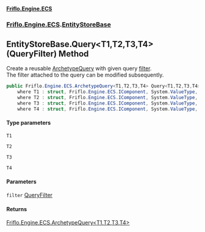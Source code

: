 #### [Friflo.Engine.ECS](index.md 'index')
### [Friflo.Engine.ECS](Friflo.Engine.ECS.md 'Friflo.Engine.ECS').[EntityStoreBase](EntityStoreBase.md 'Friflo.Engine.ECS.EntityStoreBase')

## EntityStoreBase.Query<T1,T2,T3,T4>(QueryFilter) Method

Create a reusable [ArchetypeQuery](ArchetypeQuery.md 'Friflo.Engine.ECS.ArchetypeQuery') with given query [filter](EntityStoreBase.Query_T1,T2,T3,T4_(QueryFilter).md#Friflo.Engine.ECS.EntityStoreBase.Query_T1,T2,T3,T4_(Friflo.Engine.ECS.QueryFilter).filter 'Friflo.Engine.ECS.EntityStoreBase.Query<T1,T2,T3,T4>(Friflo.Engine.ECS.QueryFilter).filter').<br/>
The filter attached to the query can be modified subsequently.

```csharp
public Friflo.Engine.ECS.ArchetypeQuery<T1,T2,T3,T4> Query<T1,T2,T3,T4>(Friflo.Engine.ECS.QueryFilter filter)
    where T1 : struct, Friflo.Engine.ECS.IComponent, System.ValueType, System.ValueType
    where T2 : struct, Friflo.Engine.ECS.IComponent, System.ValueType, System.ValueType
    where T3 : struct, Friflo.Engine.ECS.IComponent, System.ValueType, System.ValueType
    where T4 : struct, Friflo.Engine.ECS.IComponent, System.ValueType, System.ValueType;
```
#### Type parameters

<a name='Friflo.Engine.ECS.EntityStoreBase.Query_T1,T2,T3,T4_(Friflo.Engine.ECS.QueryFilter).T1'></a>

`T1`

<a name='Friflo.Engine.ECS.EntityStoreBase.Query_T1,T2,T3,T4_(Friflo.Engine.ECS.QueryFilter).T2'></a>

`T2`

<a name='Friflo.Engine.ECS.EntityStoreBase.Query_T1,T2,T3,T4_(Friflo.Engine.ECS.QueryFilter).T3'></a>

`T3`

<a name='Friflo.Engine.ECS.EntityStoreBase.Query_T1,T2,T3,T4_(Friflo.Engine.ECS.QueryFilter).T4'></a>

`T4`
#### Parameters

<a name='Friflo.Engine.ECS.EntityStoreBase.Query_T1,T2,T3,T4_(Friflo.Engine.ECS.QueryFilter).filter'></a>

`filter` [QueryFilter](QueryFilter.md 'Friflo.Engine.ECS.QueryFilter')

#### Returns
[Friflo.Engine.ECS.ArchetypeQuery&lt;](ArchetypeQuery_T1,T2,T3,T4_.md 'Friflo.Engine.ECS.ArchetypeQuery<T1,T2,T3,T4>')[T1](EntityStoreBase.Query_T1,T2,T3,T4_(QueryFilter).md#Friflo.Engine.ECS.EntityStoreBase.Query_T1,T2,T3,T4_(Friflo.Engine.ECS.QueryFilter).T1 'Friflo.Engine.ECS.EntityStoreBase.Query<T1,T2,T3,T4>(Friflo.Engine.ECS.QueryFilter).T1')[,](ArchetypeQuery_T1,T2,T3,T4_.md 'Friflo.Engine.ECS.ArchetypeQuery<T1,T2,T3,T4>')[T2](EntityStoreBase.Query_T1,T2,T3,T4_(QueryFilter).md#Friflo.Engine.ECS.EntityStoreBase.Query_T1,T2,T3,T4_(Friflo.Engine.ECS.QueryFilter).T2 'Friflo.Engine.ECS.EntityStoreBase.Query<T1,T2,T3,T4>(Friflo.Engine.ECS.QueryFilter).T2')[,](ArchetypeQuery_T1,T2,T3,T4_.md 'Friflo.Engine.ECS.ArchetypeQuery<T1,T2,T3,T4>')[T3](EntityStoreBase.Query_T1,T2,T3,T4_(QueryFilter).md#Friflo.Engine.ECS.EntityStoreBase.Query_T1,T2,T3,T4_(Friflo.Engine.ECS.QueryFilter).T3 'Friflo.Engine.ECS.EntityStoreBase.Query<T1,T2,T3,T4>(Friflo.Engine.ECS.QueryFilter).T3')[,](ArchetypeQuery_T1,T2,T3,T4_.md 'Friflo.Engine.ECS.ArchetypeQuery<T1,T2,T3,T4>')[T4](EntityStoreBase.Query_T1,T2,T3,T4_(QueryFilter).md#Friflo.Engine.ECS.EntityStoreBase.Query_T1,T2,T3,T4_(Friflo.Engine.ECS.QueryFilter).T4 'Friflo.Engine.ECS.EntityStoreBase.Query<T1,T2,T3,T4>(Friflo.Engine.ECS.QueryFilter).T4')[&gt;](ArchetypeQuery_T1,T2,T3,T4_.md 'Friflo.Engine.ECS.ArchetypeQuery<T1,T2,T3,T4>')